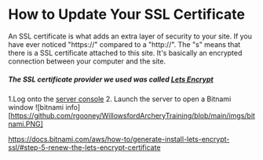 # How to Update Your SSL Certificate
An SSL certificate is what adds an extra layer of security to your site. If you have ever noticed "https://" compared to a "http://". 
The "s" means that there is a SSL certificate attached to this site. It's basically an encrypted connection between your computer and the site.

##### The SSL certificate provider we used was called [Lets Encrypt](https://letsencrypt.org/)

1.Log onto the [server console](https://aws.amazon.com/console/)
2. Launch the server to open a Bitnami window
![bitnami info][https://github.com/rgooney/WillowsfordArcheryTraining/blob/main/imgs/bitnami.PNG]

 https://docs.bitnami.com/aws/how-to/generate-install-lets-encrypt-ssl/#step-5-renew-the-lets-encrypt-certificate


